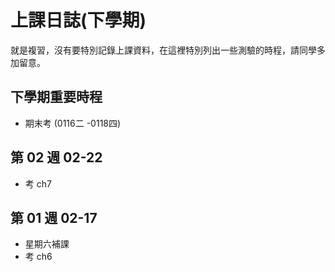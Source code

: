 # 上課日誌(下學期)

就是複習，沒有要特別記錄上課資料，在這裡特別列出一些測驗的時程，請同學多加留意。


## 下學期重要時程

- 期末考 (0116二 -0118四)

<!-- - 收錄線上測驗 ch7
- 課堂測驗 ch7
- 課堂測驗 ch1 - ch7 -->

## 第 02 週 02-22

- 考 ch7



## 第 01 週 02-17

- 星期六補課
- 考 ch6

